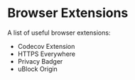 # Browser Extensions

A list of useful browser extensions:
* Codecov Extension
* HTTPS Everywhere
* Privacy Badger
* uBlock Origin
